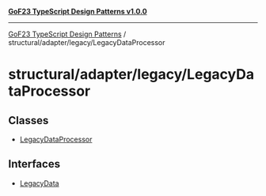 [**GoF23 TypeScript Design Patterns v1.0.0**](../../../../README.md)

***

[GoF23 TypeScript Design Patterns](../../../../README.md) / structural/adapter/legacy/LegacyDataProcessor

# structural/adapter/legacy/LegacyDataProcessor

## Classes

- [LegacyDataProcessor](classes/LegacyDataProcessor.md)

## Interfaces

- [LegacyData](interfaces/LegacyData.md)
